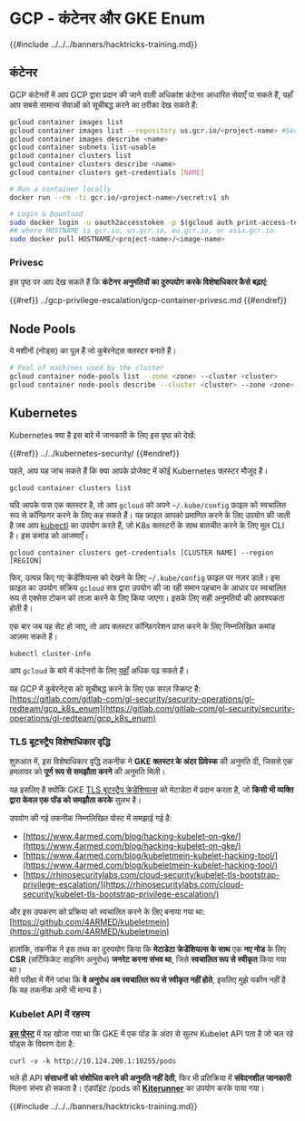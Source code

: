 # GCP - कंटेनर और GKE Enum

{{#include ../../../banners/hacktricks-training.md}}

## कंटेनर

GCP कंटेनरों में आप GCP द्वारा प्रदान की जाने वाली अधिकांश कंटेनर आधारित सेवाएँ पा सकते हैं, यहाँ आप सबसे सामान्य सेवाओं को सूचीबद्ध करने का तरीका देख सकते हैं:
```bash
gcloud container images list
gcloud container images list --repository us.gcr.io/<project-name> #Search in other subdomains repositories
gcloud container images describe <name>
gcloud container subnets list-usable
gcloud container clusters list
gcloud container clusters describe <name>
gcloud container clusters get-credentials [NAME]

# Run a container locally
docker run --rm -ti gcr.io/<project-name>/secret:v1 sh

# Login & Download
sudo docker login -u oauth2accesstoken -p $(gcloud auth print-access-token) https://HOSTNAME
## where HOSTNAME is gcr.io, us.gcr.io, eu.gcr.io, or asia.gcr.io.
sudo docker pull HOSTNAME/<project-name>/<image-name>
```
### Privesc

इस पृष्ठ पर आप देख सकते हैं कि **कंटेनर अनुमतियों का दुरुपयोग करके विशेषाधिकार कैसे बढ़ाएं**:

{{#ref}}
../gcp-privilege-escalation/gcp-container-privesc.md
{{#endref}}

## Node Pools

ये मशीनों (नोड्स) का पूल हैं जो कुबेरनेट्स क्लस्टर बनाते हैं।
```bash
# Pool of machines used by the cluster
gcloud container node-pools list --zone <zone> --cluster <cluster>
gcloud container node-pools describe --cluster <cluster> --zone <zone> <node-pool>
```
## Kubernetes

Kubernetes क्या है इस बारे में जानकारी के लिए इस पृष्ठ को देखें:

{{#ref}}
../../kubernetes-security/
{{#endref}}

पहले, आप यह जांच सकते हैं कि क्या आपके प्रोजेक्ट में कोई Kubernetes क्लस्टर मौजूद हैं।
```
gcloud container clusters list
```
यदि आपके पास एक क्लस्टर है, तो आप `gcloud` को अपने `~/.kube/config` फ़ाइल को स्वचालित रूप से कॉन्फ़िगर करने के लिए कह सकते हैं। यह फ़ाइल आपको प्रमाणित करने के लिए उपयोग की जाती है जब आप [kubectl](https://kubernetes.io/docs/reference/kubectl/overview/) का उपयोग करते हैं, जो K8s क्लस्टरों के साथ बातचीत करने के लिए मूल CLI है। इस कमांड को आजमाएँ।
```
gcloud container clusters get-credentials [CLUSTER NAME] --region [REGION]
```
फिर, उत्पन्न किए गए क्रेडेंशियल्स को देखने के लिए `~/.kube/config` फ़ाइल पर नज़र डालें। इस फ़ाइल का उपयोग सक्रिय `gcloud` सत्र द्वारा उपयोग की जा रही समान पहचान के आधार पर स्वचालित रूप से एक्सेस टोकन को ताज़ा करने के लिए किया जाएगा। इसके लिए सही अनुमतियों की आवश्यकता होती है।

एक बार जब यह सेट हो जाए, तो आप क्लस्टर कॉन्फ़िगरेशन प्राप्त करने के लिए निम्नलिखित कमांड आज़मा सकते हैं।
```
kubectl cluster-info
```
आप `gcloud` के बारे में कंटेनरों के लिए [यहाँ](https://cloud.google.com/sdk/gcloud/reference/container/) अधिक पढ़ सकते हैं।

यह GCP में कुबेरनेट्स को सूचीबद्ध करने के लिए एक सरल स्क्रिप्ट है: [https://gitlab.com/gitlab-com/gl-security/security-operations/gl-redteam/gcp_k8s_enum](https://gitlab.com/gitlab-com/gl-security/security-operations/gl-redteam/gcp_k8s_enum)

### TLS बूटस्ट्रैप विशेषाधिकार वृद्धि

शुरुआत में, इस विशेषाधिकार वृद्धि तकनीक ने **GKE क्लस्टर के अंदर प्रिवेस्क** की अनुमति दी, जिससे एक हमलावर को **पूर्ण रूप से समझौता करने** की अनुमति मिली।

यह इसलिए है क्योंकि GKE [TLS बूटस्ट्रैप क्रेडेंशियल्स](https://kubernetes.io/docs/reference/command-line-tools-reference/kubelet-tls-bootstrapping/) को मेटाडेटा में प्रदान करता है, जो **किसी भी व्यक्ति द्वारा केवल एक पॉड को समझौता करके** सुलभ है।

उपयोग की गई तकनीक निम्नलिखित पोस्ट में समझाई गई है:

- [https://www.4armed.com/blog/hacking-kubelet-on-gke/](https://www.4armed.com/blog/hacking-kubelet-on-gke/)
- [https://www.4armed.com/blog/kubeletmein-kubelet-hacking-tool/](https://www.4armed.com/blog/kubeletmein-kubelet-hacking-tool/)
- [https://rhinosecuritylabs.com/cloud-security/kubelet-tls-bootstrap-privilege-escalation/](https://rhinosecuritylabs.com/cloud-security/kubelet-tls-bootstrap-privilege-escalation/)

और इस उपकरण को प्रक्रिया को स्वचालित करने के लिए बनाया गया था: [https://github.com/4ARMED/kubeletmein](https://github.com/4ARMED/kubeletmein)

हालांकि, तकनीक ने इस तथ्य का दुरुपयोग किया कि **मेटाडेटा क्रेडेंशियल्स के साथ** एक **नए नोड** के लिए **CSR** (सर्टिफिकेट साइनिंग अनुरोध) **जनरेट करना संभव था**, जिसे **स्वचालित रूप से स्वीकृत** किया गया था।\
मेरी परीक्षा में मैंने जांचा कि **वे अनुरोध अब स्वचालित रूप से स्वीकृत नहीं होते**, इसलिए मुझे यकीन नहीं है कि यह तकनीक अभी भी मान्य है।

### Kubelet API में रहस्य <a href="#the-kubelet-api-git-secrets-redux" id="the-kubelet-api-git-secrets-redux"></a>

[**इस पोस्ट**](https://blog.assetnote.io/2022/05/06/cloudflare-pages-pt3/) में यह खोजा गया था कि GKE में एक पॉड के अंदर से सुलभ Kubelet API पता है जो चल रहे पॉड्स के विवरण देता है:
```
curl -v -k http://10.124.200.1:10255/pods
```
भले ही API **संसाधनों को संशोधित करने की अनुमति नहीं देती**, फिर भी प्रतिक्रिया में **संवेदनशील जानकारी** मिलना संभव हो सकता है। एंडपॉइंट /pods को [**Kiterunner**](https://github.com/assetnote/kiterunner) का उपयोग करके पाया गया। 

{{#include ../../../banners/hacktricks-training.md}}
